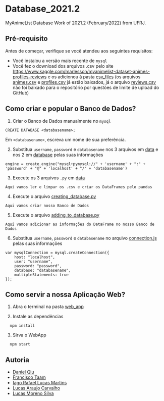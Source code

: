 # Database_2021.2
MyAnimeList Database Work of 2021.2 (February/2022) from UFRJ.


## Pré-requisito

Antes de começar, verifique se você atendeu aos seguintes requisitos:
* Você instalou a versão mais recente de `mysql`
* Você fez o download dos arquivos .csv pelo site https://www.kaggle.com/marlesson/myanimelist-dataset-animes-profiles-reviews e os adicionou à pasta [csv_files](csv_files/) (os arquivos [animes.csv](csv_files/animes.csv) e [profiles.csv](csv_files/profiles.csv) já estão baixados, já o arquivo [reviews.csv](csv_files/reviews.csv) não foi baixado para o repositório por questões de limite de upload do GitHub)

## Como criar e popular o Banco de Dados?

1. Criar o Banco de Dados manualmente no `mysql`
```
CREATE DATABASE <databasename>;
```
Em `<databasename>`, escreva um nome de sua preferência.

2. Substitua `username`, `password` e `databasename` nos 3 arquivos em [data](data/) e nos 2 em [database](database/) pelas suas informações
```
engine = create_engine("mysql+pymysql://" + 'username' + ":" + 'password' + "@" + 'localhost' + "/" + 'databasename')
```

3. Execute os 3 arquivos `.py` em [data](data/)
```
Aqui vamos ler e limpar os .csv e criar os DataFrames pelo pandas
```

4. Execute o arquivo [creating_database.py](database/creating_database.py)
```
Aqui vamos criar nosso Banco de Dados
```

5. Execute o arquivo [adding_to_database.py](database/adding_to_database.py)
```
Aqui vamos adicionar as informações do DataFrame no nosso Banco de Dados
```

6. Substitua `username`, `password` e `databasename` no arquivo [connection.js](/web_app/connection.js) pelas suas informações
```
var mysqlConnection = mysql.createConnection({
    host: "localhost",
    user: "username",
    password: "password",
    database: "databasename",
    multipleStatements: true
});
```

## Como servir a nossa Aplicação Web?

1. Abra o terminal na pasta [web_app](/web_app)


2. Instale as dependências
```
  npm install
```

3. Sirva o WebApp
```
  npm start
```

## Autoria
* [Daniel Qiu](https://github.com/DANIELLWQIU)
* [Francisco Taam](https://github.com/Chicolego)
* [Iago Rafael Lucas Martins](https://github.com/iagorafaellm)
* [Lucas Araujo Carvalho](https://github.com/Chicolego)
* [Lucas Moreno Silva](https://github.com/Lucas-LMS)
